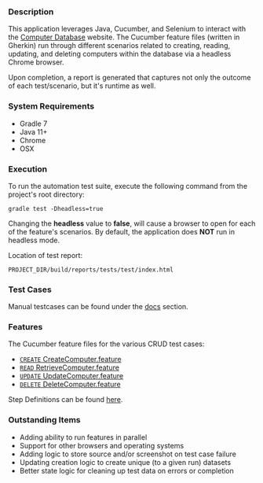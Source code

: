 ### Description
This application leverages Java, Cucumber, and Selenium 
to interact with the [Computer Database](http://computer-database.herokuapp.com/computers) website.
The Cucumber feature files (written in Gherkin) run through different scenarios related to 
creating, reading, updating, and deleting computers within the database via a headless Chrome browser. 

Upon completion, a report is generated that captures not only the outcome of each
test/scenario, but it's runtime as well. 

### System Requirements
- Gradle 7
- Java 11+
- Chrome 
- OSX

### Execution 
To run the automation test suite, execute the following command from the project's root directory: 

    gradle test -Dheadless=true

Changing the **headless** value to **false**, will cause a browser to 
open for each of the feature's scenarios. By default, the application does 
**NOT** run in headless mode.

Location of test report:

    PROJECT_DIR/build/reports/tests/test/index.html

### Test Cases
Manual testcases can be found under the [docs](docs) section. 

### Features
The Cucumber feature files for the various CRUD test cases: 
- [`CREATE` CreateComputer.feature](src/test/resources/features/CreateComputer.feature)
- [`READ` RetrieveComputer.feature](src/test/resources/features/RetrieveComputer.feature)
- [`UPDATE` UpdateComputer.feature](src/test/resources/features/UpdateComputer.feature)
- [`DELETE` DeleteComputer.feature](src/test/resources/features/DeleteComputer.feature)

Step Definitions can be found [here](src/test/java/computers/TestSteps.java). 

### Outstanding Items
- Adding ability to run features in parallel
- Support for other browsers and operating systems
- Adding logic to store source and/or screenshot on test case failure
- Updating creation logic to create unique (to a given run) datasets
- Better state logic for cleaning up test data on errors or completion
